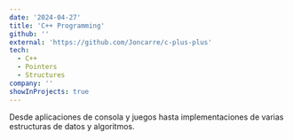 ```yaml
---
date: '2024-04-27'
title: 'C++ Programming'
github: ''
external: 'https://github.com/Joncarre/c-plus-plus'
tech:
  - C++
  - Pointers
  - Structures
company: ''
showInProjects: true
---
```


Desde aplicaciones de consola y juegos hasta implementaciones de varias estructuras de datos y algoritmos.
